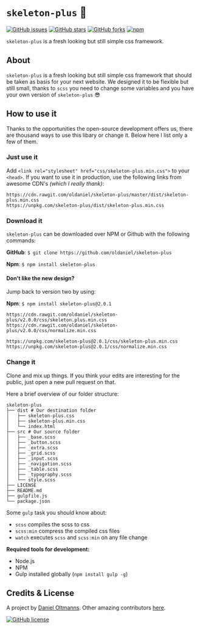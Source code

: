 # `skeleton-plus` :ferris_wheel:

[![GitHub issues](https://img.shields.io/github/issues/oldaniel/skeleton-plus.svg)](https://github.com/oldaniel/skeleton-plus/issues)
[![GitHub stars](https://img.shields.io/github/stars/oldaniel/skeleton-plus.svg)](https://github.com/oldaniel/skeleton-plus/stargazers)
[![GitHub forks](https://img.shields.io/github/forks/oldaniel/skeleton-plus.svg)](https://github.com/oldaniel/skeleton-plus/network)
[![npm](https://img.shields.io/npm/dt/skeleton-plus.svg)](https://www.npmjs.com/package/skeleton-plus)

`skeleton-plus` is a fresh looking but still simple css framework.

## About

`skeleton-plus` is a fresh looking but still simple css framework that should be taken as basis for your next website. We designed it to be flexible but still small, thanks to `scss` you need to change some variables and you have your own version of `skeleton-plus` :sunglasses:

## How to use it

Thanks to the opportunities the open-source development offers us, there are thousand ways to use this libary or change it. Below here I list only a few of them.

### Just use it

Add `<link rel="stylesheet" href="css/skeleton-plus.min.css">` to your `<head>`. If you want to use it in production, use the following links from awesome CDN's _(which I really thank)_:

```
https://cdn.rawgit.com/oldaniel/skeleton-plus/master/dist/skeleton-plus.min.css
https://unpkg.com/skeleton-plus/dist/skeleton-plus.min.css
```

### Download it

`skeleton-plus` can be downloaded over NPM or Github with the following commands:

**GitHub**: `$ git clone https://github.com/oldaniel/skeleton-plus`

**Npm**: `$ npm install skeleton-plus`

#### Don't like the new design?

Jump back to version two by using:

**Npm**: `$ npm install skeleton-plus@2.0.1`

```
https://cdn.rawgit.com/oldaniel/skeleton-plus/v2.0.0/css/skeleton.plus.min.css
https://cdn.rawgit.com/oldaniel/skeleton-plus/v2.0.0/css/normalize.min.css

https://unpkg.com/skeleton-plus@2.0.1/css/skeleton-plus.min.css
https://unpkg.com/skeleton-plus@2.0.1/css/normalize.min.css
```

### Change it

Clone and mix up things. If you think your edits are interesting for the public, just open a new pull request on that.

Here a brief overview of our folder structure:

```
skeleton-plus
├── dist # Our destination folder
│   ├── skeleton-plus.css
│   ├── skeleton-plus.min.css
│   └── index.html
├── src # Our source folder
│   ├── _base.scss
│   ├── _button.scss
│   ├── _extra.scss
│   ├── _grid.scss
│   ├── _input.scss
│   ├── _navigation.scss
│   ├── _table.scss
│   ├── _typography.scss
│   └── style.scss
├── LICENSE
├── README.md
├── gulpfile.js
└── package.json
```

Some `gulp` task you should know about:

- `scss` compiles the scss to css
- `scss:min` compress the compiled css files
- `watch` executes `scss` and `scss:min` on any file change

**Required tools for development:**

- Node.js
- NPM
- Gulp installed globally (`npm install gulp -g`)

## Credits & License

A project by [Daniel Oltmanns](https://github.com/oldaniel).
Other amazing contributors [here](https://github.com/oldaniel/skeleton-plus/graphs/contributors).

[![GitHub license](https://img.shields.io/badge/license-MIT-blue.svg)](https://raw.githubusercontent.com/oldaniel/skeleton-plus/master/LICENSE)
